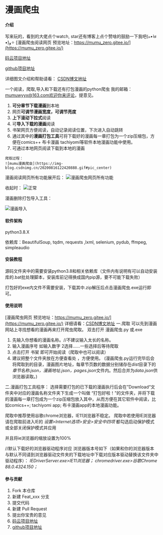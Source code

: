 # 漫画爬虫

#### 介绍
写来玩的，看到的大佬点个watch, star还有博客上点个赞啥的鼓励一下我吧(๑•̀ㅂ•́)و✧
[漫画爬虫阅读网页 预览地址：https://mumu_zero.gitee.io/](https://mumu_zero.gitee.io/)

[码云项目地址](https://gitee.com/mumu_zero/cartoon_crawler)

[github项目地址](https://github.com/zero0mum/cartoon_crawler)

详细图文介绍和帮助请看：
[CSDN博文地址](https://blog.csdn.net/zero_mumu/article/details/107852060)

一个阅读，爬取,导入和下载还有打包漫画的python爬虫
我的邮箱：mumuwyyx@163.com欢迎你来评论，提意见。

 1. **可分章节下载漫画**到本地
 2. 网页**可调节漫画宽度，可调节亮度**
 3. **上下滚动下拉式**阅读
  4. 可**导入下载的漫画**阅读
  5. 书架网页方便阅读，自动记录阅读位置，下次进入自动跳转
  6. 通过其中的**漫画打包工具**可将下载好的漫画每一章打包为一个zip压缩包，方便在comics++ 布卡漫画 tachiyomi等软件本地漫画功能中使用。
  7. 可通过本地网页阅读下载到本地的漫画

    爬取过程：
    ![mumu漫画爬虫](https://img-blog.csdnimg.cn/20200816122420888.gif#pic_center)

漫画阅读网页所有功能展开后：
![漫画爬虫网页所有功能](https://mumu_zero.gitee.io/assets/%E5%9B%BE/%E5%A4%A7%E6%A6%82.jpg)

收起时：
![正常](https://mumu_zero.gitee.io/assets/%E5%9B%BE/%E6%AD%A3%E5%B8%B8.jpg)

漫画删除打包导入工具：

![漫画导入](https://img-blog.csdnimg.cn/20210326132025741.jpg?x-oss-process=image/watermark,type_ZmFuZ3poZW5naGVpdGk,shadow_10,text_aHR0cHM6Ly9ibG9nLmNzZG4ubmV0L3plcm9fbXVtdQ==,size_16,color_FFFFFF,t_70#pic_center)

#### 软件架构
python3.8.X

依赖库：BeautifulSoup, tqdm, requests ,lxml, selenium, pydub, ffmpeg, simpleaudio


#### 安装教程
源码文件夹中的需要安装python3.8和相关依赖库（文件内有说明有可以自动安装库的.bat批处理脚本，安装库前记得换成国内pip源，要不可能下载失败）

打包好的exe内文件不需要安装，下载其中.zip解压后点击漫画爬虫.exe运行即可。

#### 使用说明
[漫画爬虫网页 预览地址：https://mumu_zero.gitee.io/](https://mumu_zero.gitee.io/)
详细请看：[CSDN博文地址](https://blog.csdn.net/zero_mumu/article/details/107852060)
一.爬取
可以先到漫画网站上寻找想看的漫画再来打开爬虫爬取。
双击打开 漫画爬虫.py 或.exe

 1. 先输入你想看的漫画名称。//不建议输入太长的名称。
 2. 输入漫画序号 如输入数字 2选择......一些选择后等待爬取
 3. 点击打开 书架 即可开始阅读（爬取中也可以阅读）
 4. 建议把整个文件夹放在方便查看处 ，方便使用。
(漫画爬虫.py运行完毕后会将爬取到的目录，漫画图片地址，每章节页数的数据分别储存在*dist*目录下的 *章节名称.json，漫画地址.json，pages.json*文件内。然后合并为*data.json*供浏览器读取。)


二.漫画打包工具程序：
	选择需要打包的已下载的漫画执行后会在”Download“文件夹中对应的漫画名称文件夹下生成一个叫做 “打包好啦！”的文件夹，并将下载的漫画每一章打包成为一个zip压缩包放入其中，从而方便在其它软件中阅读，比如comics++; tachiyomi app;  布卡漫画app的本地漫画功能。

爬取中推荐使用谷歌chrome浏览器，IE11浏览器不稳定。
爬取中若使用IE浏览器请在爬取前进入IE的 *设置>Internet选项>安全>安全中四项* 都勾选启动保护模式或全部关闭保护模式并应用

并且将ie浏览器的缩放设置为100%

//默认下载好的浏览器驱动程序对应 浏览器版本号如下（如果和你的浏览器版本与默认不同请到浏览器驱动文件夹的下载地址中下载对应版本驱动替换该文件夹中驱动程序）： 
 *IEDriverServer.exe>IE11浏览器；   chromedriver.exe>谷歌Chrome 88.0.4324.150；*
#### 参与贡献

1.  Fork 本仓库
2.  新建 Feat_xxx 分支
3.  提交代码
4.  新建 Pull Request
5.  提出你宝贵的意见
6.  [码云项目地址](https://gitee.com/mumu_zero/cartoon_crawler)
7.  [github项目地址](https://github.com/zero0mum/cartoon_crawler)